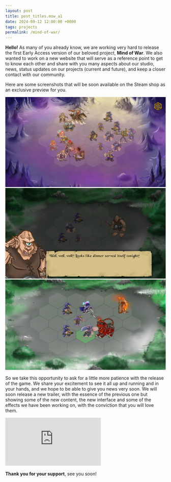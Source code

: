 ```yaml
---
layout: post
title: post_titles.mow_a1
date: 2024-09-12 12:00:00 +0000
tags: projects
permalink: /mind-of-war/
---
```


**Hello!** As many of you already know, we are working very hard to release the first Early Access version of our beloved project, **Mind of War**.
We also wanted to work on a new website that will serve as a reference point to get to know each other and share with you many aspects about our studio, news, status updates on our projects (current and future), and keep a closer contact with our community.

Here are some screenshots that will be soon available on the Steam shop as an exclusive preview for you.

<div class="triple-column">
    <a class="image-link" href="/assets/posts/mind-of-war/capture_ea_1.jpg">
        <img src="/assets/posts/mind-of-war/capture_ea_1.jpg">
    </a>
    <a class="image-link" href="/assets/posts/mind-of-war/capture_ea_2.jpg">
        <img src="/assets/posts/mind-of-war/capture_ea_2.jpg">
    </a>
    <a class="image-link" href="/assets/posts/mind-of-war/capture_ea_3.jpg">
        <img src="/assets/posts/mind-of-war/capture_ea_3.jpg">
    </a>
</div>

So we take this opportunity to ask for a little more patience with the release of the game. We share your excitement to see it all up and running and in your hands, and we hope to be able to give you news very soon. We will soon release a new trailer, with the essence of the previous one but showing some of the new content, the new interface and some of the effects we have been working on, with the conviction that you will love them.  

<div class="post-widget">
    <iframe class="steam-iframe" src="https://store.steampowered.com/widget/2960010/?l={{ site.lang }}" frameborder="0"></iframe>
</div>

**Thank you for your support**, see you soon!